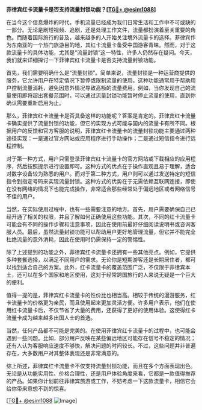 **菲律宾红卡流量卡是否支持流量封锁功能？[[TG💪+ @esim1088](https://t.me/s/esim1088)]**

在当今这个信息爆炸的时代，手机流量已经成为我们日常生活和工作中不可或缺的一部分。无论是刷短视频、追剧，还是处理工作文件，流量都扮演着至关重要的角色。而随着国际旅行的普及，越来越多的人开始关注境外流量卡的选择。菲律宾作为东南亚的一个热门旅游目的地，其红卡流量卡备受中国游客青睐。然而，对于这款流量卡的具体功能，尤其是“流量封锁”这一特性，许多人仍然存在疑问。今天，我们就来详细探讨一下菲律宾红卡流量卡是否支持流量封锁功能。

首先，我们需要明确什么是“流量封锁”。简单来说，流量封锁是一种运营商提供的服务，它允许用户在特定情况下暂停或限制流量的使用。这种功能通常用于帮助用户控制流量消耗，避免因意外情况导致高额的流量费用。例如，当你发现自己的流量使用即将超出套餐范围时，可以通过流量封锁功能暂时停止流量的使用，直到你确认需要重新启用为止。

那么，菲律宾红卡流量卡是否具备这样的功能呢？答案是肯定的。菲律宾红卡流量卡确实提供了流量封锁的功能，但它的实现方式可能与国内的流量卡有所不同。根据用户的反馈和官方客服的说明，菲律宾红卡流量卡的流量封锁功能主要通过两种途径实现：一是通过官方网站或应用程序进行手动操作；二是通过短信指令进行远程控制。

对于第一种方式，用户只需登录菲律宾红卡流量卡的官方网站或下载相应的应用程序，然后按照提示进行设置即可。这种方式的优点在于操作直观且易于理解，适合对数字设备较为熟悉的用户。而对于第二种方式，用户则可以通过发送特定的短信指令到指定号码来实现流量封锁。这种方式的优势在于无需依赖互联网连接，即使在没有网络的情况下也能完成操作，非常适合那些经常处于偏远地区或者网络信号不佳的用户。

当然，在实际使用过程中，也有一些需要注意的地方。首先，用户需要确保自己已经开通了相关的权限，并且了解如何正确使用这些功能。其次，不同的红卡流量卡可能会有不同的操作步骤和注意事项，因此在使用前最好仔细阅读说明书或咨询客服人员。最后，虽然流量封锁功能可以帮助用户更好地管理流量，但它并不能完全杜绝流量的意外消耗，因此在使用时仍需保持一定的警惕性。

除了上述提到的功能之外，菲律宾红卡流量卡还拥有一些其他亮点。例如，它提供多种套餐选择，以满足不同用户的需求。无论你是短期游客还是长期居住者，都可以找到适合自己的方案。此外，红卡流量卡的覆盖范围广泛，不仅限于菲律宾本土，还可以在多个国家和地区使用，这对于经常跨国旅行的人来说无疑是一个巨大的便利。

值得一提的是，菲律宾红卡流量卡的性价比也相当高。相较于传统的漫游服务，红卡流量卡的价格更为亲民，而且使用起来更加灵活方便。许多用户表示，他们在使用红卡流量卡后，不仅节省了大量的费用，还获得了更好的使用体验。这使得红卡流量卡成为越来越多出国人士的首选。

当然，任何产品都不可能是完美的。在使用菲律宾红卡流量卡的过程中，也可能会遇到一些问题。比如，部分用户反映在某些偏远地区可能存在信号不稳定的情况；还有人认为客服响应速度不够快，解决问题的时间较长。不过，这些问题并非普遍存在，大多数用户对其整体表现还是非常满意的。

综上所述，菲律宾红卡流量卡不仅支持流量封锁功能，而且在多个方面表现出色。无论是从功能实用性、价格合理性，还是用户体验角度来看，它都是一款值得推荐的产品。如果你计划前往菲律宾旅游或工作，不妨考虑一下这款流量卡，相信它会给你带来意想不到的惊喜。

[[TG💪+ @esim1088](https://t.me/s/esim1088) ![Image](https://i.postimg.cc/4NQfJmqS/Snipaste-2025-05-13-00-14-12.png)]